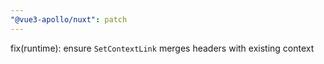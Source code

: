 ```yaml
---
"@vue3-apollo/nuxt": patch
---
```


fix(runtime): ensure `SetContextLink` merges headers with existing context
